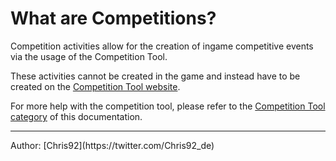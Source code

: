 # What are Competitions?

Competition activities allow for the creation of ingame competitive events via the usage of the Competition Tool.

These activities cannot be created in the game and instead have to be created on the [Competition Tool website](https://www.trackmania.com/competition).

For more help with the competition tool, please refer to the [Competition Tool category](/club/competition-tool/) of this documentation.

<hr>
Author: [Chris92](https://twitter.com/Chris92_de)